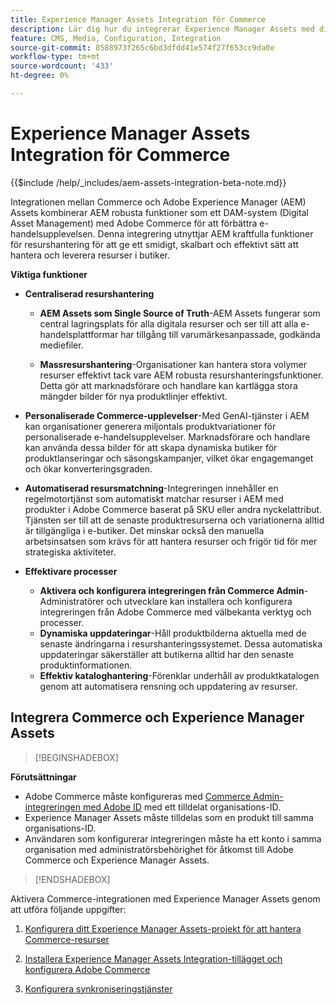 ```yaml
---
title: Experience Manager Assets Integration för Commerce
description: Lär dig hur du integrerar Experience Manager Assets med din [!DNL Commerce] -instans för att få tillgång till ett oändligt antal mediefiler som kan användas i din butik.
feature: CMS, Media, Configuration, Integration
source-git-commit: 8588973f265c6bd3dfdd41e574f27f653cc9da0e
workflow-type: tm+mt
source-wordcount: '433'
ht-degree: 0%

---
```


# Experience Manager Assets Integration för Commerce

{{$include /help/_includes/aem-assets-integration-beta-note.md}}

Integrationen mellan Commerce och Adobe Experience Manager (AEM) Assets kombinerar AEM robusta funktioner som ett DAM-system (Digital Asset Management) med Adobe Commerce för att förbättra e-handelsupplevelsen. Denna integrering utnyttjar AEM kraftfulla funktioner för resurshantering för att ge ett smidigt, skalbart och effektivt sätt att hantera och leverera resurser i butiker.

**Viktiga funktioner**

- **Centraliserad resurshantering**

   - **AEM Assets som Single Source of Truth**-AEM Assets fungerar som central lagringsplats för alla digitala resurser och ser till att alla e-handelsplattformar har tillgång till varumärkesanpassade, godkända mediefiler.

   - **Massresurshantering**-Organisationer kan hantera stora volymer resurser effektivt tack vare AEM robusta resurshanteringsfunktioner. Detta gör att marknadsförare och handlare kan kartlägga stora mängder bilder för nya produktlinjer effektivt.

- **Personaliserade Commerce-upplevelser**-Med GenAI-tjänster i AEM kan organisationer generera miljontals produktvariationer för personaliserade e-handelsupplevelser. Marknadsförare och handlare kan använda dessa bilder för att skapa dynamiska butiker för produktlanseringar och säsongskampanjer, vilket ökar engagemanget och ökar konverteringsgraden.

- **Automatiserad resursmatchning**-Integreringen innehåller en regelmotortjänst som automatiskt matchar resurser i AEM med produkter i Adobe Commerce baserat på SKU eller andra nyckelattribut. Tjänsten ser till att de senaste produktresurserna och variationerna alltid är tillgängliga i e-butiker. Det minskar också den manuella arbetsinsatsen som krävs för att hantera resurser och frigör tid för mer strategiska aktiviteter.

- **Effektivare processer**
   - **Aktivera och konfigurera integreringen från Commerce Admin**-Administratörer och utvecklare kan installera och konfigurera integreringen från Adobe Commerce med välbekanta verktyg och processer.
   - **Dynamiska uppdateringar**-Håll produktbilderna aktuella med de senaste ändringarna i resurshanteringssystemet. Dessa automatiska uppdateringar säkerställer att butikerna alltid har den senaste produktinformationen.
   - **Effektiv kataloghantering**-Förenklar underhåll av produktkatalogen genom att automatisera rensning och uppdatering av resurser.

## Integrera Commerce och Experience Manager Assets

>[!BEGINSHADEBOX]

**Förutsättningar**

- Adobe Commerce måste konfigureras med [Commerce Admin-integreringen med Adobe ID](/help/getting-started/adobe-ims-config.md) med ett tilldelat organisations-ID.
- Experience Manager Assets måste tilldelas som en produkt till samma organisations-ID.
- Användaren som konfigurerar integreringen måste ha ett konto i samma organisation med administratörsbehörighet för åtkomst till Adobe Commerce och Experience Manager Assets.

>[!ENDSHADEBOX]

Aktivera Commerce-integrationen med Experience Manager Assets genom att utföra följande uppgifter:

1. [Konfigurera ditt Experience Manager Assets-projekt för att hantera Commerce-resurser](aem-assets-configure-aem.md)

1. [Installera Experience Manager Assets Integration-tillägget och konfigurera Adobe Commerce](aem-assets-configure-commerce.md)

1. [Konfigurera synkroniseringstjänster](aem-assets-setup-synchronization.md)
